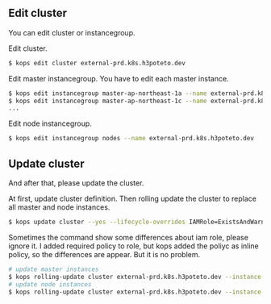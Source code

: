 
## Edit cluster

You can edit cluster or instancegroup.

Edit cluster.

```bash
$ kops edit cluster external-prd.k8s.h3poteto.dev
```

Edit master instancegroup. You have to edit each master instance.

```bash
$ kops edit instancegroup master-ap-northeast-1a --name external-prd.k8s.h3poteto.dev
$ kops edit instancegroup master-ap-northeast-1c --name external-prd.k8s.h3poteto.dev
...
```
Edit node instancegroup.


```bash
$ kops edit instancegroup nodes --name external-prd.k8s.h3poteto.dev
```

## Update cluster
And after that, please update the cluster.

At first, update cluster definition.
Then rolling update the cluster to replace all master and node instances.

```bash
$ kops update cluster --yes --lifecycle-overrides IAMRole=ExistsAndWarnIfChanges,IAMRolePolicy=ExistsAndWarnIfChanges,IAMInstanceProfileRole=ExistsAndWarnIfChanges
```

Sometimes the command show some differences about iam role, please ignore it. I added required policy to role, but kops added the poliyc as inline policy, so the differences are appear. But it is no problem.

```bash
# update master instances
$ kops rolling-update cluster external-prd.k8s.h3poteto.dev --instance-group-roles=Master --force --yes
# update node instances
$ kops rolling-update cluster external-prd.k8s.h3poteto.dev --instance-group-roles=Node --force --yes
```
